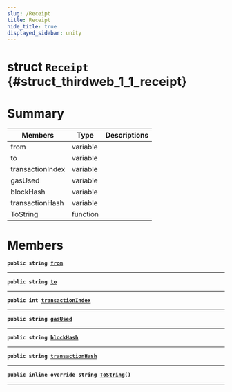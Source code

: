 ```yaml
---
slug: /Receipt
title: Receipt
hide_title: true
displayed_sidebar: unity
---
```


# struct `Receipt` {#struct_thirdweb_1_1_receipt}

# Summary

| Members          | Type     | Descriptions |
| ---------------- | -------- | ------------ |
| from             | variable |              |
| to               | variable |              |
| transactionIndex | variable |              |
| gasUsed          | variable |              |
| blockHash        | variable |              |
| transactionHash  | variable |              |
| ToString         | function |              |

# Members

**`public string `[`from`](#struct_thirdweb_1_1_receipt_1acb33634282376b83cf8a0147d96769aa)**

---

**`public string `[`to`](#struct_thirdweb_1_1_receipt_1a38c482d7143ae3e2abd114cbe0d2c8b3)**

---

**`public int `[`transactionIndex`](#struct_thirdweb_1_1_receipt_1a26455f6c04de28258d790cc2db0102f3)**

---

**`public string `[`gasUsed`](#struct_thirdweb_1_1_receipt_1afce7a069ca9769aff60591f071fd9db5)**

---

**`public string `[`blockHash`](#struct_thirdweb_1_1_receipt_1a147d0d8b5e396e311ddd1249b3762f23)**

---

**`public string `[`transactionHash`](#struct_thirdweb_1_1_receipt_1aab3d044a0e929c252238d6d2679dcce2)**

---

**`public inline override string `[`ToString`](#struct_thirdweb_1_1_receipt_1a4a4a7eab264c47afea67579079320410)`()`**

---
